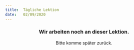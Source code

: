 ```yaml
---
title:  Tägliche Lektion
date:   02/09/2020
---
```


### <center>Wir arbeiten noch an dieser Lektion.</center>
<center>Bitte komme später zurück.</center>